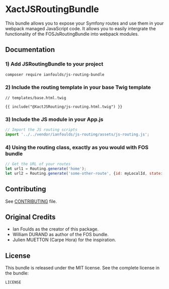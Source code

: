 XactJSRoutingBundle
===============

This bundle allows you to expose your Symfony routes and use them in your webpack managed JavaScript code.
It allows you to easily intergrate the functionality of the FOSJsRoutingBundle into webpack modules.

Documentation
-------------
### 1) Add JSRoutingBundle to your project

```bash
composer require ianfoulds/js-routing-bundle
```

### 2) Include the routing template in your base Twig template
```twig
// templates/base.html.twig

{{ include("@XactJSRouting/js-routing.html.twig") }}
```

### 3) Include the JS module in your App.js
```javascript
// Import the JS routing scripts
import '../../vendor/ianfoulds/js-routing/assets/js-routing.js';
```

### 4) Using the routing class, exactly as you would with FOS bundle
```javascript
// Get the URL of your routes
let url1 = Routing.generate('home');
let url2 = Routing.generate('some-other-route', {id: myLocalId, state: myLocalState});
```
Contributing
------------

See
[CONTRIBUTING](https://github.com/ianfoulds/js-routing-bundle/blob/master/CONTRIBUTING.md)
file.

Original Credits
----------------

* Ian Foulds as the creator of this package.
* William DURAND as author of the FOS bundle.
* Julien MUETTON (Carpe Hora) for the inspiration.

License
-------

This bundle is released under the MIT license. See the complete license in the
bundle:

    LICENSE